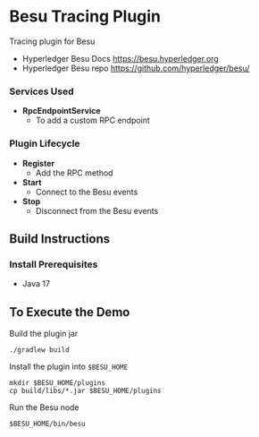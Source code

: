 # Besu Tracing Plugin

Tracing plugin for Besu

* Hyperledger Besu Docs https://besu.hyperledger.org
* Hyperledger Besu repo https://github.com/hyperledger/besu/

### Services Used
- **RpcEndpointService**
    * To add a custom RPC endpoint

### Plugin Lifecycle
- **Register**
    * Add the RPC method
- **Start**
    * Connect to the Besu events
- **Stop**
    * Disconnect from the Besu events

## Build Instructions

### Install Prerequisites

* Java 17

## To Execute the Demo

Build the plugin jar
```
./gradlew build
```

Install the plugin into `$BESU_HOME`

```
mkdir $BESU_HOME/plugins
cp build/libs/*.jar $BESU_HOME/plugins
```

Run the Besu node 
```
$BESU_HOME/bin/besu 
```

